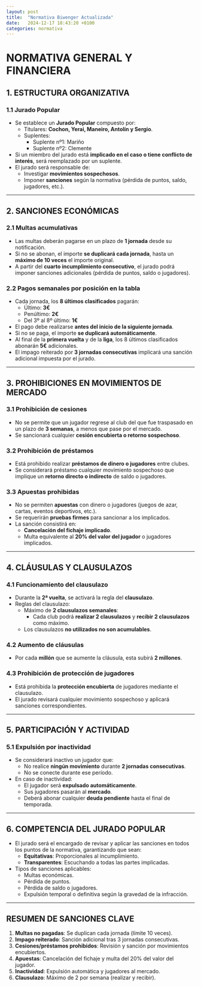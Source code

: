 ```yaml
---
layout: post
title:  "Normativa Biwenger Actualizada"
date:   2024-12-17 18:43:20 +0100
categories: normativa
---
```

# **NORMATIVA GENERAL Y FINANCIERA**

## **1. ESTRUCTURA ORGANIZATIVA**

### **1.1 Jurado Popular**  
- Se establece un **Jurado Popular** compuesto por:  
  - Titulares: **Cochon, Yerai, Maneiro, Antolín y Sergio**.  
  - Suplentes:  
    - Suplente nº1: Mariño  
    - Suplente nº2: Clemente  
- Si un miembro del jurado está **implicado en el caso o tiene conflicto de interés**, será reemplazado por un suplente.  
- El jurado será responsable de:  
  - Investigar **movimientos sospechosos**.  
  - Imponer **sanciones** según la normativa (pérdida de puntos, saldo, jugadores, etc.).  

---

## **2. SANCIONES ECONÓMICAS**

### **2.1 Multas acumulativas**  
- Las multas deberán pagarse en un plazo de **1 jornada** desde su notificación.  
- Si no se abonan, el importe **se duplicará cada jornada**, hasta un **máximo de 10 veces** el importe original.  
- A partir del **cuarto incumplimiento consecutivo**, el jurado podrá imponer sanciones adicionales (pérdida de puntos, saldo o jugadores).  

### **2.2 Pagos semanales por posición en la tabla**  
- Cada jornada, los **8 últimos clasificados** pagarán:  
  - Último: **3€**  
  - Penúltimo: **2€**  
  - Del 3º al 8º último: **1€**  
- El pago debe realizarse **antes del inicio de la siguiente jornada**.  
- Si no se paga, el importe **se duplicará automáticamente**.  
- Al final de la **primera vuelta** y de la **liga**, los 8 últimos clasificados abonarán **5€** adicionales.  
- El impago reiterado por **3 jornadas consecutivas** implicará una sanción adicional impuesta por el jurado.  

---

## **3. PROHIBICIONES EN MOVIMIENTOS DE MERCADO**

### **3.1 Prohibición de cesiones**  
- No se permite que un jugador regrese al club del que fue traspasado en un plazo de **3 semanas**, a menos que pase por el mercado.  
- Se sancionará cualquier **cesión encubierta o retorno sospechoso**.  

### **3.2 Prohibición de préstamos**  
- Está prohibido realizar **préstamos de dinero o jugadores** entre clubes.  
- Se considerará préstamo cualquier movimiento sospechoso que implique un **retorno directo o indirecto** de saldo o jugadores.  

### **3.3 Apuestas prohibidas**  
- No se permiten **apuestas** con dinero o jugadores (juegos de azar, cartas, eventos deportivos, etc.).  
- Se requerirán **pruebas firmes** para sancionar a los implicados.  
- La sanción consistirá en:  
  - **Cancelación del fichaje implicado**.  
  - Multa equivalente al **20% del valor del jugador** o jugadores implicados.  

---

## **4. CLÁUSULAS Y CLAUSULAZOS**

### **4.1 Funcionamiento del clausulazo**  
- Durante la **2ª vuelta**, se activará la regla del **clausulazo**.  
- Reglas del clausulazo:  
  - Máximo de **2 clausulazos semanales**:  
    - Cada club podrá **realizar 2 clausulazos** y **recibir 2 clausulazos** como máximo.  
  - Los clausulazos **no utilizados no son acumulables**.  

### **4.2 Aumento de cláusulas**  
- Por cada **millón** que se aumente la cláusula, esta subirá **2 millones**.  

### **4.3 Prohibición de protección de jugadores**  
- Está prohibida la **protección encubierta** de jugadores mediante el clausulazo.  
- El jurado revisará cualquier movimiento sospechoso y aplicará sanciones correspondientes.  

---

## **5. PARTICIPACIÓN Y ACTIVIDAD**

### **5.1 Expulsión por inactividad**  
- Se considerará inactivo un jugador que:  
  - No realice **ningún movimiento** durante **2 jornadas consecutivas**.  
  - No se conecte durante ese período.  
- En caso de inactividad:  
  - El jugador será **expulsado automáticamente**.  
  - Sus jugadores pasarán al **mercado**.  
  - Deberá abonar cualquier **deuda pendiente** hasta el final de temporada.  

---

## **6. COMPETENCIA DEL JURADO POPULAR**  
- El jurado será el encargado de revisar y aplicar las sanciones en todos los puntos de la normativa, garantizando que sean:  
  - **Equitativas**: Proporcionales al incumplimiento.  
  - **Transparentes**: Escuchando a todas las partes implicadas.  
- Tipos de sanciones aplicables:  
  - Multas económicas.  
  - Pérdida de puntos.  
  - Pérdida de saldo o jugadores.  
  - Expulsión temporal o definitiva según la gravedad de la infracción.  

---

## **RESUMEN DE SANCIONES CLAVE**  
1. **Multas no pagadas**: Se duplican cada jornada (límite 10 veces).  
2. **Impago reiterado**: Sanción adicional tras 3 jornadas consecutivas.  
3. **Cesiones/préstamos prohibidos**: Revisión y sanción por movimientos encubiertos.  
4. **Apuestas**: Cancelación del fichaje y multa del 20% del valor del jugador.  
5. **Inactividad**: Expulsión automática y jugadores al mercado.  
6. **Clausulazo**: Máximo de 2 por semana (realizar y recibir).  

